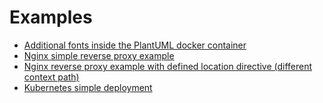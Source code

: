 # Examples

- [Additional fonts inside the PlantUML docker container](./additional-fonts)
- [Nginx simple reverse proxy example](./nginx-simple)
- [Nginx reverse proxy example with defined location directive (different context path)](./nginx-contextpath)
- [Kubernetes simple deployment](./kubernetes-simple)
